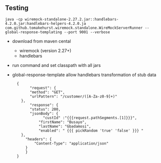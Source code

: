 ## Testing

    java -cp wiremock-standalone-2.27.2.jar::handlebars-4.2.0.jar:handlebars-helpers-4.2.0.ja
    com.github.tomakehurst.wiremock.standalone.WireMockServerRunner --global-response-templating --port 9001 --verbose

* download from maven cental
    * wiremock (version 2.27+)
    * handlebars 
    
* run command and set classpath with all jars
* global-response-template allow handlebars transformation of stub data

        {
              "request": {
              "method": "GET",
              "urlPattern": "/customer/([A-Za-z0-9]+)"
          },
              "response": {
              "status": 200,
              "jsonBody": {
                    "custId" :"{{{request.pathSegments.[1]}}}",
                  "firstName": "Busayo",
                  "lastName": "Gbadamosi",
                  "enabled": " {{{ pickRandom 'true' 'false' }}} "
          },
            "headers": {
                "Content-Type": "application/json"
            } 
            }
        }







